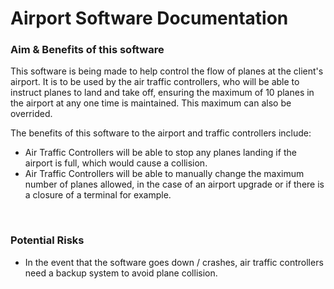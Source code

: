 # **Airport Software Documentation**

### Aim & Benefits of this software

This software is being made to help control the flow of planes at the client's airport. It is to be used by the air traffic controllers, who will be able to instruct planes to land and take off, ensuring the maximum of 10 planes in the airport at any one time is maintained. This maximum can also be overrided.

The benefits of this software to the airport and traffic controllers include:
* Air Traffic Controllers will be able to stop any planes landing if the airport is full, which would cause a collision.
* Air Traffic Controllers will be able to manually change the maximum number of planes allowed, in the case of an airport upgrade or if there is a closure of a terminal for example.

<br>

### Potential Risks
* In the event that the software goes down / crashes, air traffic controllers need a backup system to avoid plane collision.
